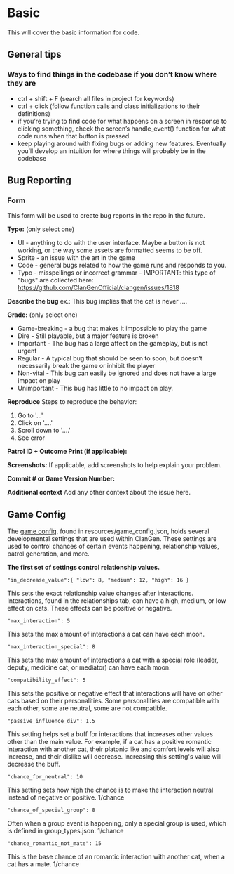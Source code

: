 # Basic
This will cover the basic information for code.

## General tips
### Ways to find things in the codebase if you don’t know where they are
* ctrl + shift + F (search all files in project for keywords)
* ctrl + click (follow function calls and class initializations to their definitions)
* if you’re trying to find code for what happens on a screen in response to clicking something, check the screen’s handle_event() function for what code runs when that button is pressed
* keep playing around with fixing bugs or adding new features. Eventually you’ll develop an intuition for where things will probably be in the codebase

## Bug Reporting
### Form
This form will be used to create bug reports in the repo in the future.

**Type:** (only select one)
* UI - anything to do with the user interface. Maybe a button is not working, or the way some assets are formatted seems to be off.
* Sprite - an issue with the art in the game
* Code - general bugs related to how the game runs and responds to you. 
* Typo - misspellings or incorrect grammar - IMPORTANT: this type of "bugs" are collected here: https://github.com/ClanGenOfficial/clangen/issues/1818

**Describe the bug**
ex.: This bug implies that the cat is never ....

**Grade:** (only select one)
* Game-breaking - a bug that makes it impossible to play the game
* Dire - Still playable, but a major feature is broken
* Important - The bug has a large affect on the gameplay, but is not urgent
* Regular - A typical bug that should be seen to soon, but doesn’t necessarily break the game or inhibit the player
* Non-vital - This bug can easily be ignored and does not have a large impact on play
* Unimportant - This bug has little to no impact on play. 

**Reproduce**
Steps to reproduce the behavior:
1. Go to '...'
2. Click on '....'
3. Scroll down to '....'
4. See error

**Patrol ID + Outcome Print (if applicable):**

**Screenshots:**
If applicable, add screenshots to help explain your problem.

**Commit # or Game Version Number:**

**Additional context**
Add any other context about the issue here.

## Game Config
The [game config](https://github.com/ClanGenOfficial/clangen/blob/development/resources/game_config.json), found in resources/game_config.json, holds several developmental settings that are used within ClanGen. These settings are used to control chances of certain events happening, relationship values, patrol generation, and more.

**The first set of settings control relationship values.**

`"in_decrease_value":{
"low": 8,
"medium": 12,
"high": 16
}`

This sets the exact relationship value changes after interactions. Interactions, found in the relationships tab, can have a high, medium, or low effect on cats. These effects can be positive or negative.

`"max_interaction": 5`

This sets the max amount of interactions a cat can have each moon.

`"max_interaction_special": 8`

This sets the max amount of interactions a cat with a special role (leader, deputy, medicine cat, or mediator) can have each moon.

`"compatibility_effect": 5`

This sets the positive or negative effect that interactions will have on other cats based on their personalities. Some personalities are compatible with each other, some are neutral, some are not compatible. 

`"passive_influence_div": 1.5`

This setting helps set a buff for interactions that increases other values other than the main value. For example, if a cat has a positive romantic interaction with another cat, their platonic like and comfort levels will also increase, and their dislike will decrease. Increasing this setting's value will decrease the buff.

`"chance_for_neutral": 10`

This setting sets how high the chance is to make the interaction neutral instead of negative or positive. 1/chance
			
`"chance_of_special_group": 8`

Often when a group event is happening, only a special group is used, which is defined in group_types.json. 1/chance

`"chance_romantic_not_mate": 15`

This is the base chance of an romantic interaction with another cat, when a cat has a mate. 1/chance